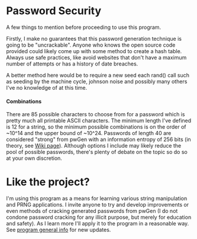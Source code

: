 # Password Security

A few things to mention before proceeding to use this program. 

Firstly, I make no guarantees that this password generation technique is going to be "uncrackable". Anyone who knows the open source code provided could likely come up with some method to create a hash table. Always use safe practices, like avoid websites that don't have a maximum number of attempts or has a history of date breaches.

A better method here would be to require a new seed each rand() call such as seeding by the machine cycle, johnson noise and possibly many others I've no knowledge of at this time. 

#### Combinations

There are 85 possible characters to choose from for a password which is pretty much all printable ASCII characters. The minimum length I've defined is 12 for a string, so the minimum possible combinations is on the order of ~10^14 and the upper bound of ~10^24. Passwords of length 40 are considered "strong" from pwGen with an information entropy of 256 bits (in theory, see [Wiki page](https://en.wikipedia.org/wiki/Password_strength#Random_passwords)). Although options I include may likely reduce the pool of possible passwords, there's plenty of debate on the topic so do so at your own discretion.

# Like the project?

I'm using this program as a means for learning various string manipulation and PRNG applications. I invite anyone to try and develop improvements or even methods of cracking generated passwords from pwGen (I do not condone password cracking for any illicit purpose, but merely for education and safety). As I learn more I'll apply it to the program in a reasonable way. See [program general info](https://github.com/Dulatr/pwGen/blob/master/README.md "home page") for new updates.
